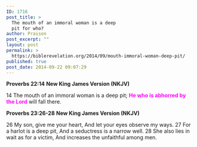 ```yaml
---
ID: 1716
post_title: >
  The mouth of an immoral woman is a deep
  pit for who?
author: Praison
post_excerpt: ""
layout: post
permalink: >
  https://biblerevelation.org/2014/09/mouth-immoral-woman-deep-pit/
published: true
post_date: 2014-09-22 09:07:29
---
```

<strong>Proverbs 22:14</strong>
<strong> New King James Version (NKJV)</strong>

14 The mouth of an immoral woman is a deep pit;
<span style="color: #ff00ff;"><strong>He who is abhorred by the Lord</strong></span> will fall there.

<strong>Proverbs 23:26-28</strong>
<strong> New King James Version (NKJV)</strong>

26 My son, give me your heart,
And let your eyes observe my ways.
27 For a harlot is a deep pit,
And a seductress is a narrow well.
28 She also lies in wait as for a victim,
And increases the unfaithful among men.

&nbsp;